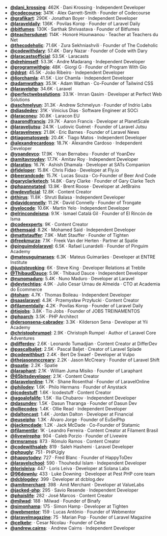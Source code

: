 - **[@dani_krossing](https://www.youtube.com/@dani_krossing)**: 462K ‧ Dani Krossing ‧ Independent Developer
- **[@codecourse](https://www.youtube.com/@codecourse)**: 341K ‧ Alex Garrett-Smith ‧ Founder of Codecourse
- **[@grafikart](https://www.youtube.com/@grafikart)**: 290K ‧ Jonathan Boyer ‧ Independent Developer
- **[@laraveldaily](https://www.youtube.com/@laraveldaily)**: 136K ‧ Povilas Korop ‧ Founder of Laravel Daily
- **[@bitfumes](https://www.youtube.com/@bitfumes)**: 130K ‧ Sarthak Shrivastava ‧ Founder of Bitfumes
- **[@teachersdunet](https://www.youtube.com/@teachersdunet)**: 114K ‧ Honoré Hounwanou ‧ Teacher at Teachers du Net
- **[@thecodeholic](https://www.youtube.com/@thecodeholic)**: 71.6K ‧ Zura Sekhniashvili ‧ Founder of The Codeholic
- **[@codewithdary](https://www.youtube.com/@codewithdary)**: 57.4K ‧ Dary Nazar ‧ Founder of Code with Dary
- **[@laracastsofficial](https://www.youtube.com/@laracastsofficial)**: 53.5K ‧ Laracasts
- **[@drehimself](https://www.youtube.com/@drehimself)**: 53.3K ‧ Andre Madarang ‧ Independent Developer
- **[@programwithgio](https://www.youtube.com/@programwithgio)**: 48K ‧ Giorgi G ‧ Founder of Program With Gio
- **[@jldrpt](https://www.youtube.com/@jldrpt)**: 45.5K ‧ João Ribeiro ‧ Independent Developer
- **[@liorchamla](https://www.youtube.com/@liorchamla)**: 41.5K ‧ Lior Chamla ‧ Independent Developer
- **[@adamwathan](https://www.youtube.com/@adamwathan)**: 35.1K ‧ Adam Wathan ‧ Co-Founder of Tailwind CSS
- **[@laravelphp](https://www.youtube.com/@laravelphp)**: 34.6K ‧ Laravel
- **[@perfectwebsolutions](https://www.youtube.com/@perfectwebsolutions)**: 33.1K ‧ Imran Qasim ‧ Developer at Perfect Web Solutions
- **[@aschmelyun](https://www.youtube.com/@aschmelyun)**: 31.3K ‧ Andrew Schmelyun ‧ Founder of Indrio Labs
- **[@diasdedev](https://www.youtube.com/@diasdedev)**: 31K ‧ Vinicius Dias ‧ Software Engineer at SOCi
- **[@laraconeu](https://www.youtube.com/@laraconeu)**: 30.8K ‧ Laracon EU
- **[@aarondfrancis](https://www.youtube.com/@aarondfrancis)**: 29.7K ‧ Aaron Francis ‧ Developer at PlanetScale
- **[@laraveljutsu](https://www.youtube.com/@laraveljutsu)**: 24.1K ‧ Ludovic Guénet ‧ Founder of Laravel Jutsu
- **[@laravelnews](https://www.youtube.com/@laravelnews)**: 21.8K ‧ Eric Barnes ‧ Founder of Laravel News
- **[@tiagomatosweb](https://www.youtube.com/@tiagomatosweb)**: 20.4K ‧ Tiago Matos ‧ Independent Developer
- **[@alexandrecardoso](https://www.youtube.com/@alexandrecardoso)**: 18.7K ‧ Alexandre Cardoso ‧ Independent Developer
- **[@yoandevco](https://www.youtube.com/@yoandevco)**: 17.9K ‧ Yoan Bernabeu ‧ Founder of YoanDev
- **[@amitavroydev](https://www.youtube.com/@amitavroydev)**: 17.7K ‧ Amitav Roy ‧ Independent Developer
- **[@laratips](https://www.youtube.com/@laratips)**: 16.7K ‧ Ashish Dhamala ‧ Developer at SATs Companion
- **[@fideloper](https://www.youtube.com/@fideloper)**: 15.8K ‧ Chris Fidao ‧ Developer at Fly.io
- **[@beerandcode](https://www.youtube.com/@beerandcode)**: 15.7K ‧ Lucas Souza ‧ Co-Founder of Beer And Code
- **[@garyclarketech](https://www.youtube.com/@garyclarketech)**: 14.8K ‧ Gary Clarke ‧ Founder of Gary Clarke Tech
- **[@phpannotated](https://www.youtube.com/@phpannotated)**: 13.9K ‧ Brent Roose ‧ Developer at JetBrains
- **[@wdevoficial](https://www.youtube.com/@wdevoficial)**: 12.8K ‧ Content Creator
- **[@thirus](https://www.youtube.com/@thirus)**: 11.8K ‧ Shruti Balasa ‧ Independent Developer
- **[@davidconnelly](https://www.youtube.com/@davidconnelly)**: 11.2K ‧ David Connelly ‧ Founder of Trongate
- **[@yelocode](https://www.youtube.com/@yelocode)**: 10.6K ‧ Martin Yelo ‧ Independent Developer
- **[@elrincondeisma](https://www.youtube.com/@elrincondeisma)**: 9.1K ‧ Ismael Catalá Gil ‧ Founder of El Rincón de Isma
- **[@codeexperts](https://www.youtube.com/@codeexperts)**: 9K ‧ Content Creator
- **[@themsaid](https://www.youtube.com/@themsaid)**: 8.2K ‧ Mohamed Said ‧ Independent Developer
- **[@mattstauffer](https://www.youtube.com/@mattstauffer)**: 7.9K ‧ Matt Stauffer ‧ Founder of Tighten
- **[@freekmurze](https://www.youtube.com/@freekmurze)**: 7.1K ‧ Freek Van der Herten ‧ Partner at Spatie
- **[@pinguimdolaravel](https://www.youtube.com/@pinguimdolaravel)**: 6.5K ‧ Rafael Lunardelli ‧ Founder of Pinguim Academy
- **[@mateusguimaraes](https://www.youtube.com/@mateusguimaraes)**: 6.3K ‧ Mateus Guimarães ‧ Developer at ENTRE Institute
- **[@juststeveking](https://www.youtube.com/@juststeveking)**: 6K ‧ Steve King ‧ Developer Relations at Treblle
- **[@ThibaudDauce](https://www.youtube.com/@ThibaudDauce)**: 5.9K ‧ Thibaud Dauce ‧ Independent Developer
- **[@nunomaduro](https://www.youtube.com/@nunomaduro)**: 5.4K ‧ Nuno Maduro ‧ Developer at Laravel
- **[@devtechtips](https://www.youtube.com/@devtechtips)**: 4.9K ‧ Julio Cesar Urnau de Almeida ‧ CTO at Academia do Ecommerce
- **[@toham](https://www.youtube.com/@toham)**: 4.7K ‧ Thomas Boileau ‧ Independent Developer
- **[@saaslaravel](https://www.youtube.com/@saaslaravel)**: 4.3K ‧ Przemysław Przyłucki ‧ Content Creator
- **[@filamentdaily](https://www.youtube.com/@filamentdaily)**: 4.2K ‧ Povilas Korop ‧ Founder of Laravel Daily
- **[@tiojobs](https://www.youtube.com/@tiojobs)**: 3.8K ‧ Tio Jobs ‧ Founder of JOBS TREINAMENTOS
- **[@phparch](https://www.youtube.com/@phparch)**: 3.5K ‧ PHP Architect
- **[@dersonsena-cabradev](https://www.youtube.com/@dersonsena-cabradev)**: 3.3K ‧ Kilderson Sena ‧ Developer at Yii Academy
- **[@christophrumpel](https://www.youtube.com/@christophrumpel)**: 2.9K ‧ Christoph Rumpel ‧ Author of Laravel Core Adventures
- **[@differdev](https://www.youtube.com/@differdev)**: 2.6K ‧ Leonardo Tumadjian ‧ Content Creator at DifferDev
- **[@pascalbaljet](https://www.youtube.com/@pascalbaljet)**: 2.5K ‧ Pascal Baljet ‧ Creator of Laravel Splade
- **[@codewithburt](https://www.youtube.com/@codewithburt)**: 2.4K ‧ Bert De Swaef ‧ Developer at Vulpo
- **[@thejasonmccreary](https://www.youtube.com/@thejasonmccreary)**: 2.2K ‧ Jason McCreary ‧ Founder of Laravel Shift
- **[@spatie](https://www.youtube.com/@spatie)**: 2.2K ‧ Spatie
- **[@laraphant](https://www.youtube.com/@laraphant)**: 2.1K ‧ William Juma Misiko ‧ Founder of Laraphant
- **[@85bitsdeveloper](https://www.youtube.com/@85bitsdeveloper)**: 2.1K ‧ Content Creator
- **[@laravelonline](https://www.youtube.com/@laravelonline)**: 1.7K ‧ Shane Rosenthal ‧ Founder of LaravelOnline
- **[@philodev](https://www.youtube.com/@philodev)**: 1.6K ‧ Philo Hermans ‧ Founder of Anystack
- **[@icodestuff](https://www.youtube.com/@icodestuff)**: 1.6K ‧ Icodestuff ‧ Content Creator
- **[@agoalofalife](https://www.youtube.com/@agoalofalife)**: 1.5K ‧ Ilia Chubarov ‧ Independent Developer
- **[@dasundev](https://www.youtube.com/@dasundev)**: 1.5K ‧ Dasun Tharanga ‧ Founder of Dasun Dev
- **[@olliecodes](https://www.youtube.com/@olliecodes)**: 1.4K ‧ Ollie Read ‧ Independent Developer
- **[@daltoncast](https://www.youtube.com/@daltoncast)**: 1.4K ‧ Jordan Dalton ‧ Developer at Financial
- **[@euseiphp](https://www.youtube.com/@euseiphp)**: 1.3K ‧ Álvaro Jorge ‧ Founder of EuSeiPhp
- **[@jackmcdade](https://www.youtube.com/@jackmcdade)**: 1.2K ‧ Jack McDade ‧ Co-Founder of Statamic
- **[@filamentbr](https://www.youtube.com/@filamentbr)**: 1K ‧ Leandro Ferreira ‧ Content Creator at Filament Brasil
- **[@livewirephp](https://www.youtube.com/@livewirephp)**: 904 ‧ Caleb Porzio ‧ Founder of Livewire
- **[@rmsramos](https://www.youtube.com/@rmsramos)**: 873 ‧ Rômulo Ramos ‧ Content Creator
- **[@codewithsaleh](https://www.youtube.com/@codewithsaleh)**: 819 ‧ Saleh Hashemi ‧ Laravel Developer
- **[@phpugly](https://www.youtube.com/@phpugly)**: 751 ‧ PHPUgly
- **[@happytodev](https://www.youtube.com/@happytodev)**: 727 ‧ Fred Blanc ‧ Founder of HappyToDev
- **[@laravelschool](https://www.youtube.com/@laravelschool)**: 590 ‧ Thouhedul Islam ‧ Independent Developer
- **[@lorisleiva](https://www.youtube.com/@lorisleiva)**: 447 ‧ Loris Leiva ‧ Developer at Solana Labs
- **[@96downlu](https://www.youtube.com/@96downlu)**: 433 ‧ Luke Downing ‧ Developer at Pest PHP core team
- **[@dcblogdev](https://www.youtube.com/@dcblogdev)**: 399 ‧ Developer at dcblog.dev
- **[@amitmerchant](https://www.youtube.com/@amitmerchant)**: 398 ‧ Amit Merchant ‧ Developer at ValueLabs
- **[@jacked-php](https://www.youtube.com/@jacked-php)**: 295 ‧ Savio Resende ‧ Independent Developer
- **[@phpislife](https://www.youtube.com/@phpislife)**: 282 ‧ José Marcos ‧ Content Creator
- **[@milwad](https://www.youtube.com/@milwad)**: 188 ‧ Milwad ‧ Founder of Binafy
- **[@simonhamp](https://www.youtube.com/@simonhamp)**: 175 ‧ Simon Hamp ‧ Developer at Tighten
- **[@webmentor](https://www.youtube.com/@webmentor)**: 159 ‧ Lucas Antônio ‧ Founder of Webmentor
- **[@laravelmagazine](https://www.youtube.com/@laravelmagazine)**: 75 ‧ Marian Pop ‧ Founder of Laravel Magazine
- **[@celkebr](https://www.youtube.com/@celkebr)**:  ‧ Cesar Nicolau ‧ Founder of Celke
- **[@andrew.cairns](https://www.youtube.com/@andrew.cairns)**:  ‧ Andrew Cairns ‧ Independent Developer
